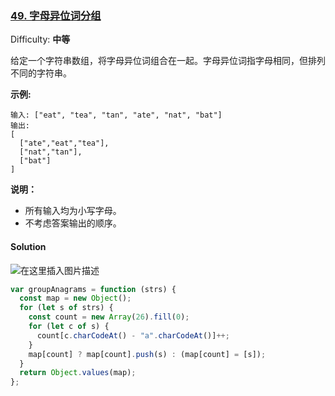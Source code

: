 ### [49\. 字母异位词分组](https://leetcode-cn.com/problems/group-anagrams/)

Difficulty: **中等**

给定一个字符串数组，将字母异位词组合在一起。字母异位词指字母相同，但排列不同的字符串。

**示例:**

```
输入: ["eat", "tea", "tan", "ate", "nat", "bat"]
输出:
[
  ["ate","eat","tea"],
  ["nat","tan"],
  ["bat"]
]
```

**说明：**

- 所有输入均为小写字母。
- 不考虑答案输出的顺序。

#### Solution

![在这里插入图片描述](https://img-blog.csdnimg.cn/20210424205437551.png)

```javascript
var groupAnagrams = function (strs) {
  const map = new Object();
  for (let s of strs) {
    const count = new Array(26).fill(0);
    for (let c of s) {
      count[c.charCodeAt() - "a".charCodeAt()]++;
    }
    map[count] ? map[count].push(s) : (map[count] = [s]);
  }
  return Object.values(map);
};
```
